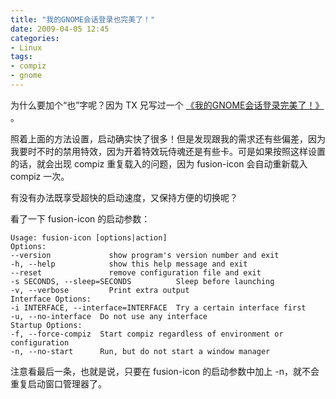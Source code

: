 ```yaml
---
title: "我的GNOME会话登录也完美了！"
date: 2009-04-05 12:45
categories:
- Linux
tags:
- compiz
- gnome
---
```


为什么要加个“也”字呢？因为 TX 兄写过一个
[《我的GNOME会话登录完美了！》](http://imtx.cn/archives/1175.html) 。

照着上面的方法设置，启动确实快了很多！但是发现跟我的需求还有些偏差，因为我要时不时的禁用特效，因为开着特效玩侍魂还是有些卡。可是如果按照这样设置的话，就会出现
compiz 重复载入的问题，因为 fusion-icon 会自动重新载入 compiz 一次。

有没有办法既享受超快的启动速度，又保持方便的切换呢？

看了一下 fusion-icon 的启动参数：

    Usage: fusion-icon [options|action]
    Options:
    --version             show program's version number and exit
    -h, --help            show this help message and exit
    --reset               remove configuration file and exit
    -s SECONDS, --sleep=SECONDS          Sleep before launching
    -v, --verbose         Print extra output
    Interface Options:
    -i INTERFACE, --interface=INTERFACE  Try a certain interface first
    -u, --no-interface  Do not use any interface
    Startup Options:
    -f, --force-compiz  Start compiz regardless of environment or configuration
    -n, --no-start      Run, but do not start a window manager

注意看最后一条，也就是说，只要在 fusion-icon
的启动参数中加上 -n，就不会重复启动窗口管理器了。

